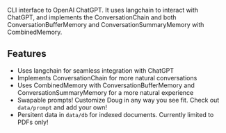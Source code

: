  CLI interface to OpenAI ChatGPT. It uses langchain to interact with ChatGPT, and implements the ConversationChain and both ConversationBufferMemory and ConversationSummaryMemory with CombinedMemory.

## Features

- Uses langchain for seamless integration with ChatGPT
- Implements ConversationChain for more natural conversations
- Uses CombinedMemory with ConversationBufferMemory and ConversationSummaryMemory for a more natural experience
- Swapable prompts! Customize Doug in any way you see fit. Check out `data/prompt` and add your own!
- Persitent data in `data/db` for indexed documents. Currently limited to PDFs only!
